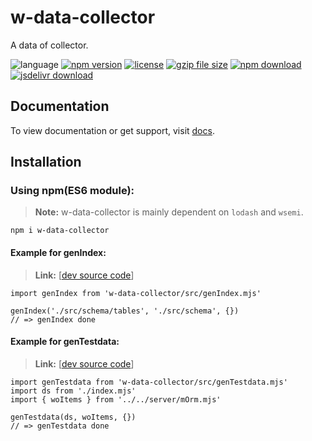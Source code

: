 # w-data-collector
A data of collector.

![language](https://img.shields.io/badge/language-JavaScript-orange.svg) 
[![npm version](http://img.shields.io/npm/v/w-data-collector.svg?style=flat)](https://npmjs.org/package/w-data-collector) 
[![license](https://img.shields.io/npm/l/w-data-collector.svg?style=flat)](https://npmjs.org/package/w-data-collector) 
[![gzip file size](http://img.badgesize.io/yuda-lyu/w-data-collector/master/dist/w-data-collector.umd.js.svg?compression=gzip)](https://github.com/yuda-lyu/w-data-collector)
[![npm download](https://img.shields.io/npm/dt/w-data-collector.svg)](https://npmjs.org/package/w-data-collector) 
[![jsdelivr download](https://img.shields.io/jsdelivr/npm/hm/w-data-collector.svg)](https://www.jsdelivr.com/package/npm/w-data-collector)

## Documentation
To view documentation or get support, visit [docs](https://yuda-lyu.github.io/w-data-collector/global.html).

## Installation
### Using npm(ES6 module):
> **Note:** w-data-collector is mainly dependent on `lodash` and `wsemi`.
```alias
npm i w-data-collector
```

#### Example for genIndex:
> **Link:** [[dev source code](https://github.com/yuda-lyu/w-data-collector/blob/master/gi.mjs)]
```alias
import genIndex from 'w-data-collector/src/genIndex.mjs'

genIndex('./src/schema/tables', './src/schema', {})
// => genIndex done
```

#### Example for genTestdata:
> **Link:** [[dev source code](https://github.com/yuda-lyu/w-data-collector/blob/master/gt.mjs)]
```alias
import genTestdata from 'w-data-collector/src/genTestdata.mjs'
import ds from './index.mjs'
import { woItems } from '../../server/mOrm.mjs'

genTestdata(ds, woItems, {})
// => genTestdata done
```
